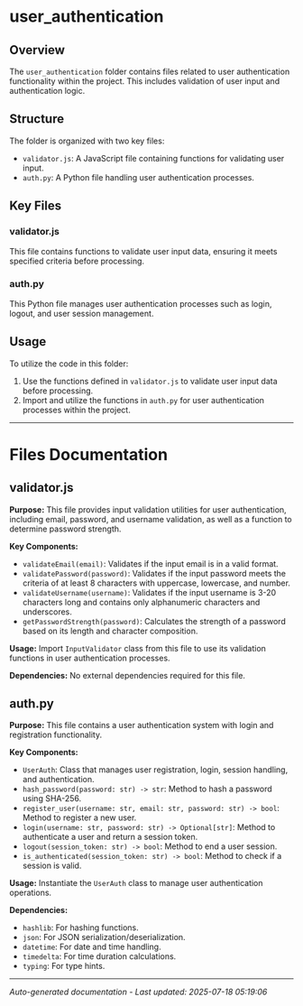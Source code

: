 # user_authentication

## Overview
The `user_authentication` folder contains files related to user authentication functionality within the project. This includes validation of user input and authentication logic.

## Structure
The folder is organized with two key files:
- `validator.js`: A JavaScript file containing functions for validating user input.
- `auth.py`: A Python file handling user authentication processes.

## Key Files
### validator.js
This file contains functions to validate user input data, ensuring it meets specified criteria before processing.

### auth.py
This Python file manages user authentication processes such as login, logout, and user session management.

## Usage
To utilize the code in this folder:
1. Use the functions defined in `validator.js` to validate user input data before processing.
2. Import and utilize the functions in `auth.py` for user authentication processes within the project.

---

# Files Documentation

## validator.js

**Purpose:** This file provides input validation utilities for user authentication, including email, password, and username validation, as well as a function to determine password strength.

**Key Components:**
- `validateEmail(email)`: Validates if the input email is in a valid format.
- `validatePassword(password)`: Validates if the input password meets the criteria of at least 8 characters with uppercase, lowercase, and number.
- `validateUsername(username)`: Validates if the input username is 3-20 characters long and contains only alphanumeric characters and underscores.
- `getPasswordStrength(password)`: Calculates the strength of a password based on its length and character composition.

**Usage:** Import `InputValidator` class from this file to use its validation functions in user authentication processes.

**Dependencies:** No external dependencies required for this file.

## auth.py

**Purpose:** This file contains a user authentication system with login and registration functionality.

**Key Components:**
- `UserAuth`: Class that manages user registration, login, session handling, and authentication.
- `hash_password(password: str) -> str`: Method to hash a password using SHA-256.
- `register_user(username: str, email: str, password: str) -> bool`: Method to register a new user.
- `login(username: str, password: str) -> Optional[str]`: Method to authenticate a user and return a session token.
- `logout(session_token: str) -> bool`: Method to end a user session.
- `is_authenticated(session_token: str) -> bool`: Method to check if a session is valid.

**Usage:** Instantiate the `UserAuth` class to manage user authentication operations.

**Dependencies:**
- `hashlib`: For hashing functions.
- `json`: For JSON serialization/deserialization.
- `datetime`: For date and time handling.
- `timedelta`: For time duration calculations.
- `typing`: For type hints.

---
*Auto-generated documentation - Last updated: 2025-07-18 05:19:06*
